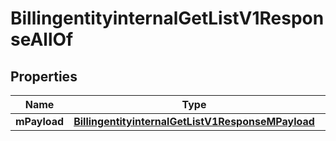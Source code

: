 

# BillingentityinternalGetListV1ResponseAllOf

## Properties

Name | Type | Description | Notes
------------ | ------------- | ------------- | -------------
**mPayload** | [**BillingentityinternalGetListV1ResponseMPayload**](BillingentityinternalGetListV1ResponseMPayload.md) |  | 




